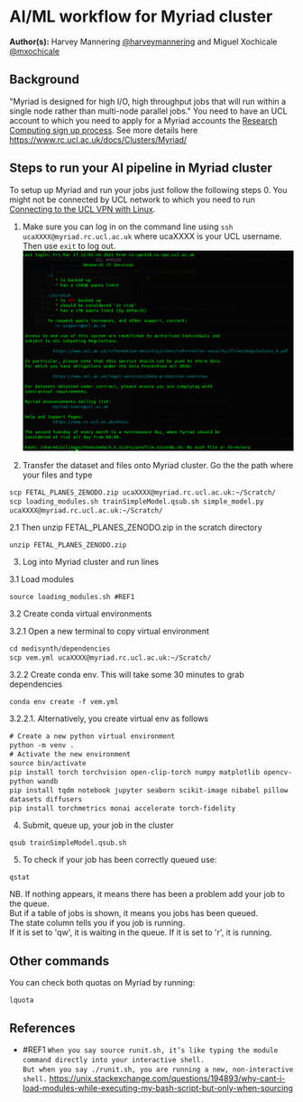 # AI/ML workflow for Myriad cluster
**Author(s):** Harvey Mannering [@harveymannering](https://github.com/harveymannering) and Miguel Xochicale [@mxochicale](https://github.com/mxochicale)

## Background
"Myriad is designed for high I/O, high throughput jobs that will run within a single node rather than multi-node parallel jobs."
You need to have an UCL account to which you need to apply for a Myriad accounts the [Research Computing sign up process](https://www.rc.ucl.ac.uk/docs/Account_Services/).
See more details here https://www.rc.ucl.ac.uk/docs/Clusters/Myriad/

## Steps to run your AI pipeline in Myriad cluster
To setup up Myriad and run your jobs just follow the following steps
0. You might not be connected by UCL network to which you need to run [Connecting to the UCL VPN with Linux](https://www.ucl.ac.uk/isd/how-to/connecting-to-ucl-vpn-linux).
1. Make sure you can log in on the command line using `ssh ucaXXXX@myriad.rc.ucl.ac.uk` where ucaXXXX is your UCL username. Then use `exit` to log out.
![fig](fig1.png)

2. Transfer the dataset and files onto Myriad cluster. Go the the path where your files and type
```
scp FETAL_PLANES_ZENODO.zip ucaXXXX@myriad.rc.ucl.ac.uk:~/Scratch/
scp loading_modules.sh trainSimpleModel.qsub.sh simple_model.py ucaXXXX@myriad.rc.ucl.ac.uk:~/Scratch/
```
2.1 Then unzip FETAL_PLANES_ZENODO.zip in the scratch directory
```
unzip FETAL_PLANES_ZENODO.zip
```

3. Log into Myriad cluster and run lines 

3.1 Load modules 
```
source loading_modules.sh #REF1  
```
3.2 Create conda virtual environments
 
3.2.1 Open a new terminal to copy virtual environment
```
cd medisynth/dependencies
scp vem.yml ucaXXXX@myriad.rc.ucl.ac.uk:~/Scratch/
```
3.2.2 Create conda env. This will take some 30 minutes to grab dependencies 
```
conda env create -f vem.yml
```

3.2.2.1. Alternatively, you create virtual env as follows
```
# Create a new python virtual environment
python -m venv .
# Activate the new environment
source bin/activate
pip install torch torchvision open-clip-torch numpy matplotlib opencv-python wandb
pip install tqdm notebook jupyter seaborn scikit-image nibabel pillow datasets diffusers
pip install torchmetrics monai accelerate torch-fidelity
```

4. Submit, queue up, your job in the cluster
```
qsub trainSimpleModel.qsub.sh 
```

5. To check if your job has been correctly queued use:
```
qstat
```

NB. If nothing appears, it means there has been a problem add your job to the queue.  
But  if a table of jobs is shown, it means you jobs has been queued.  
The state column tells you if you job is running.  
If it is set to 'qw', it is waiting in the queue.  If it is set to 'r', it is running.

## Other commands
You can check both quotas on Myriad by running:
```
lquota
```


## References
* #REF1 `When you say source runit.sh, it’s like typing the module command directly into your interactive shell.`  
        `But when you say ./runit.sh, you are running a new, non-interactive shell.`
        https://unix.stackexchange.com/questions/194893/why-cant-i-load-modules-while-executing-my-bash-script-but-only-when-sourcing
